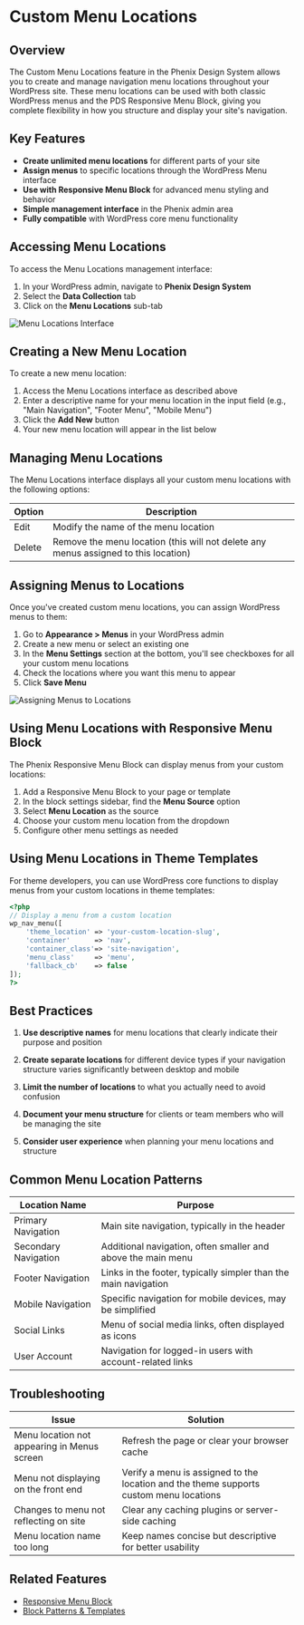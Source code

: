 # Custom Menu Locations

## Overview

The Custom Menu Locations feature in the Phenix Design System allows you to create and manage navigation menu locations throughout your WordPress site. These menu locations can be used with both classic WordPress menus and the PDS Responsive Menu Block, giving you complete flexibility in how you structure and display your site's navigation.

## Key Features

- **Create unlimited menu locations** for different parts of your site
- **Assign menus** to specific locations through the WordPress Menu interface
- **Use with Responsive Menu Block** for advanced menu styling and behavior
- **Simple management interface** in the Phenix admin area
- **Fully compatible** with WordPress core menu functionality

## Accessing Menu Locations

To access the Menu Locations management interface:

1. In your WordPress admin, navigate to **Phenix Design System**
2. Select the **Data Collection** tab
3. Click on the **Menu Locations** sub-tab

![Menu Locations Interface](../../../assets/images/wordpress/menu-locations-interface.png)

## Creating a New Menu Location

To create a new menu location:

1. Access the Menu Locations interface as described above
2. Enter a descriptive name for your menu location in the input field (e.g., "Main Navigation", "Footer Menu", "Mobile Menu")
3. Click the **Add New** button
4. Your new menu location will appear in the list below

## Managing Menu Locations

The Menu Locations interface displays all your custom menu locations with the following options:

| Option | Description |
|--------|-------------|
| Edit | Modify the name of the menu location |
| Delete | Remove the menu location (this will not delete any menus assigned to this location) |

## Assigning Menus to Locations

Once you've created custom menu locations, you can assign WordPress menus to them:

1. Go to **Appearance > Menus** in your WordPress admin
2. Create a new menu or select an existing one
3. In the **Menu Settings** section at the bottom, you'll see checkboxes for all your custom menu locations
4. Check the locations where you want this menu to appear
5. Click **Save Menu**

![Assigning Menus to Locations](../../../assets/images/wordpress/assigning-menus.png)

## Using Menu Locations with Responsive Menu Block

The Phenix Responsive Menu Block can display menus from your custom locations:

1. Add a Responsive Menu Block to your page or template
2. In the block settings sidebar, find the **Menu Source** option
3. Select **Menu Location** as the source
4. Choose your custom menu location from the dropdown
5. Configure other menu settings as needed

## Using Menu Locations in Theme Templates

For theme developers, you can use WordPress core functions to display menus from your custom locations in theme templates:

```php
<?php
// Display a menu from a custom location
wp_nav_menu([
    'theme_location' => 'your-custom-location-slug',
    'container'      => 'nav',
    'container_class'=> 'site-navigation',
    'menu_class'     => 'menu',
    'fallback_cb'    => false
]);
?>
```

## Best Practices

1. **Use descriptive names** for menu locations that clearly indicate their purpose and position

2. **Create separate locations** for different device types if your navigation structure varies significantly between desktop and mobile

3. **Limit the number of locations** to what you actually need to avoid confusion

4. **Document your menu structure** for clients or team members who will be managing the site

5. **Consider user experience** when planning your menu locations and structure

## Common Menu Location Patterns

| Location Name | Purpose |
|---------------|--------|
| Primary Navigation | Main site navigation, typically in the header |
| Secondary Navigation | Additional navigation, often smaller and above the main menu |
| Footer Navigation | Links in the footer, typically simpler than the main navigation |
| Mobile Navigation | Specific navigation for mobile devices, may be simplified |
| Social Links | Menu of social media links, often displayed as icons |
| User Account | Navigation for logged-in users with account-related links |

## Troubleshooting

| Issue | Solution |
|-------|----------|
| Menu location not appearing in Menus screen | Refresh the page or clear your browser cache |
| Menu not displaying on the front end | Verify a menu is assigned to the location and the theme supports custom menu locations |
| Changes to menu not reflecting on site | Clear any caching plugins or server-side caching |
| Menu location name too long | Keep names concise but descriptive for better usability |

## Related Features

- [Responsive Menu Block](../blocks/responsive-menu-block.md)
- [Block Patterns & Templates](./block-patterns-templates.md)
